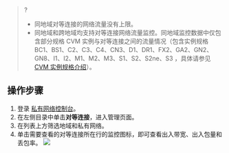 >?
>- 同地域对等连接的网络流量没有上限。
>- 同地域和跨地域均支持对等连接网络流量监控。同地域监控数据中仅包含部分规格 CVM 实例与对等连接之间的流量情况（包含实例规格 BC1、BS1、C2、C3、C4、CN3、D1、DR1、FX2、GA2、GN2、GN8、I1、I2、M1、M2、M3、S1、S2、S2ne、S3 ，具体请参见[ CVM 实例规格介绍](https://cloud.tencent.com/document/product/213/11518)）。

## 操作步骤
1. 登录 [私有网络控制台](https://console.cloud.tencent.com/vpc/vpc?rid=33)。
2. 在左侧目录中单击**对等连接**，进入管理页面。
3. 在列表上方筛选地域和私有网络。
4. 单击需要查看的对等连接所在行的监控图标，即可查看出入带宽、出入包量和丢包率。
![](https://main.qcloudimg.com/raw/0904d73108a098fdc07d0097488483c8.png)
